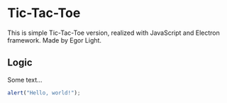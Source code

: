 # Tic-Tac-Toe
This is simple Tic-Tac-Toe version, realized with JavaScript and Electron framework. Made by Egor Light.
## Logic
Some text...
```js
alert("Hello, world!");
```